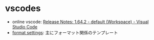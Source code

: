 # vscodes

- online vscode: [Release Notes: 1\.64\.2 \- default \(Workspace\) \- Visual Studio Code](https://vscode.dev/)
- [format settings](./formatsettings): 主にフォーマット関係のテンプレート
